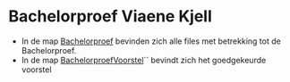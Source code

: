 # Bachelorproef Viaene Kjell
- In de map [Bachelorproef](Bachelorproef/README.md) bevinden zich alle files met betrekking tot de Bachelorproef.
- In de map [BachelorproefVoorstel](BachelorproefVoorstel/README.md)`` bevindt zich het goedgekeurde voorstel
